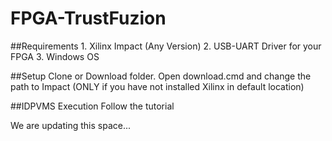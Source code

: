 # FPGA-TrustFuzion

##Requirements
      1. Xilinx Impact (Any Version)
      2. USB-UART Driver for your FPGA
      3. Windows OS

##Setup
      Clone or Download folder. 
      Open download.cmd and change the path to Impact (ONLY if you have not installed Xilinx in default location)
      
##IDPVMS Execution
      Follow the tutorial
        
We are updating this space... 
